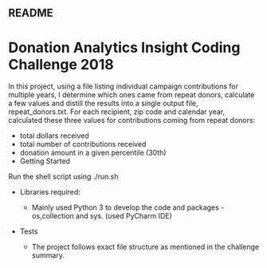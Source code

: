 ## README

# Donation Analytics Insight Coding Challenge 2018

In this project, using a file listing individual campaign contributions for multiple years, I determine which ones came from repeat donors, calculate a few values and distill the results into a single output file, repeat_donors.txt.
For each recipient, zip code and calendar year, calculated these three values for contributions coming from repeat donors:

* total dollars received
* total number of contributions received
* donation amount in a given percentile (30th)
* Getting Started

Run the shell script  using  ./run.sh


* Libraries required:

    * Mainly used Python 3 to develop the code and packages - os,collection and sys. (used PyCharm IDE)

* Tests

    * The project follows exact file structure as mentioned in the challenge summary.
